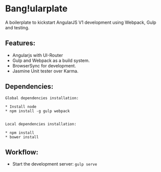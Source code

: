 
# Bang!ularplate

A boilerplate to kickstart AngularJS V1 development using Webpack, Gulp and testing.


Features:
---
* Angularjs with UI-Router
* Gulp and Webpack as a build system.
* BrowserSync for development.
* Jasmine Unit tester over Karma.


Dependencies:
---

```
Global dependencies installation:

* Install node
* npm install -g gulp webpack


Local dependencies installation:

* npm install
* bower install
```

Workflow:
---

* Start the development server: `gulp serve`